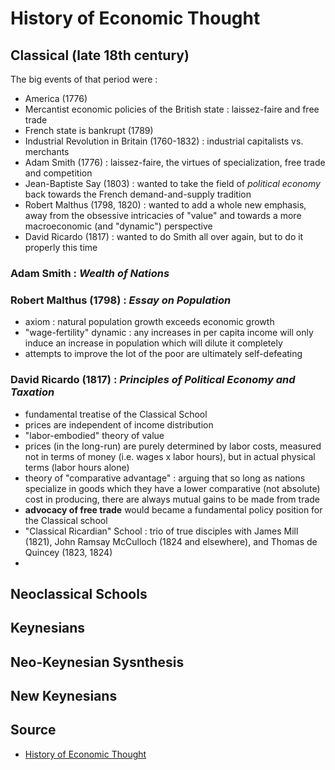 # History of Economic Thought


## Classical (late 18th century)

The big events of that period were :
- America (1776)
- Mercantist economic policies of the British state : laissez-faire and free trade
- French state is bankrupt (1789)
- Industrial Revolution in Britain (1760-1832) : industrial capitalists vs. merchants
- Adam Smith (1776) :  laissez-faire, the virtues of specialization, free trade and competition
- Jean-Baptiste Say (1803) : wanted to take the field of _political economy_ back towards the French demand-and-supply tradition
- Robert Malthus (1798, 1820) : wanted to add a whole new emphasis, away from the obsessive intricacies of "value" and towards a more macroeconomic (and "dynamic") perspective
- David Ricardo (1817) : wanted to do Smith all over again, but to do it properly this time


### Adam Smith : _Wealth of Nations_


### Robert Malthus (1798) :  _Essay on Population_

- axiom : natural population growth exceeds economic growth
- "wage-fertility" dynamic : any increases in per capita income will only induce an increase in population which will dilute it completely
- attempts to improve the lot of the poor are ultimately self-defeating

### David Ricardo (1817) : _Principles of Political Economy and Taxation_ 

- fundamental treatise of the Classical School
- prices are independent of income distribution
- "labor-embodied" theory of value
- prices (in the long-run) are purely determined by labor costs, measured not in terms of money (i.e. wages x labor hours), but in actual physical terms (labor hours alone)
- theory of "comparative advantage" : arguing that so long as nations specialize in goods which they have a lower comparative  (not absolute) cost in producing, there are always mutual gains to be made from trade
- **advocacy of free trade** would became a fundamental policy position for the Classical school
- "Classical Ricardian" School : trio of true disciples  with James Mill (1821),  John Ramsay McCulloch (1824 and elsewhere), and Thomas de Quincey (1823, 1824)
- 


## Neoclassical Schools


## Keynesians


## Neo-Keynesian Sysnthesis


## New Keynesians


## Source

- [History of Economic Thought](http://www.hetwebsite.net/het/schools)